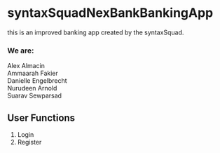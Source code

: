 # syntaxSquadNexBankBankingApp
this is an improved banking app created by the syntaxSquad. <br>
### We are:
Alex Almacin<br>
Ammaarah Fakier <br>
Danielle Engelbrecht<br>
Nurudeen Arnold<br>
Suarav Sewparsad<br>

## User Functions

1) Login <br>
2) Register <br>
